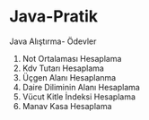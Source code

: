 # Java-Pratik
Java Alıştırma- Ödevler

1. Not Ortalaması Hesaplama
2. Kdv Tutarı Hesaplama
3. Üçgen Alanı Hesaplanma
4. Daire Diliminin Alanı Hesaplama
5. Vücut Kitle İndeksi Hesaplama
6. Manav Kasa Hesaplama
